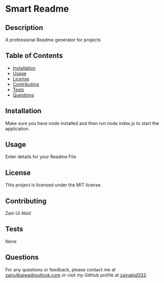 
# Smart Readme

## Description
A professional Readme generator for projects

## Table of Contents
- [Installation](#installation)
- [Usage](#usage)
- [License](#license)
- [Contributing](#contributing)
- [Tests](#tests)
- [Questions](#questions)

## Installation
Make sure you have node installed and then run node index.js to start the application

## Usage
Enter details for your Readme File 

## License
This project is licensed under the MIT license.

## Contributing
Zain Ul Abid

## Tests
None

## Questions
For any questions or feedback, please contact me at zainulbajwa@outlook.com or visit my GitHub profile at [zainabid333](github.com/zainabid333).
